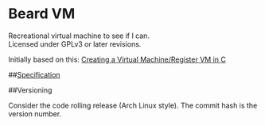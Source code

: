 Beard VM
========

Recreational virtual machine to see if I can.  
Licensed under GPLv3 or later revisions.  
  
Initially based on this: [Creating a Virtual Machine/Register VM in C](http://en.wikibooks.org/wiki/Creating_a_Virtual_Machine/Register_VM_in_C "Creating a Virtual Machine/Register VM in C")

##[Specification](specs.md)

##Versioning

Consider the code rolling release (Arch Linux style). The commit hash is the version number.
